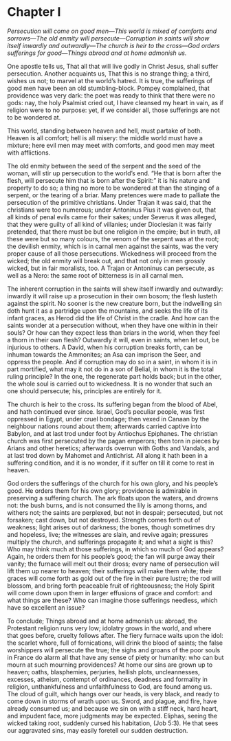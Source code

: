 # Chapter I
*Persecution will come on good men—This world is mixed of comforts and sorrows—The old enmity will persecute—Corruption in saints will show itself inwardly and outwardly—The church is heir to the cross—God orders sufferings for good—Things abroad and at home admonish us.*

One apostle tells us, That all that will live godly in Christ Jesus, shall suffer persecution. Another acquaints us, That this is no strange thing; a third, wishes us not; to marvel at the world’s hatred. It is true, the sufferings of good men have been an old stumbling-block. Pompey complained, that providence was very dark: the poet was ready to think that there were no gods: nay, the holy Psalmist cried out, I have cleansed my heart in vain, as if religion were to no purpose: yet, if we consider all, those sufferings are not to be wondered at.

This world, standing between heaven and hell, must partake of both. Heaven is all comfort; hell is all misery: the middle world must have a mixture; here evil men may meet with comforts, and good men may meet with afflictions.

The old enmity between the seed of the serpent and the seed of the woman, will stir up persecution to the world’s end. “He that is born after the flesh, will persecute him that is born after the Spirit:” it is his nature and property to do so; a thing no more to be wondered at than the stinging of a serpent, or the tearing of a briar. Many pretences were made to palliate the persecution of the primitive christians. Under Trajan it was said, that the christians were too numerous; under Antoninus Pius it was given out, that all kinds of penal evils came for their sakes; under Severus it was alleged, that they were guilty of all kind of villanies; under Dioclesian it was fairly pretended, that there must be but one religion in the empire; but in truth, all these were but so many colours, the venom of the serpent was at the root; the devilish enmity, which is in carnal men against the saints, was the very proper cause of all those persecutions. Wickedness will proceed from the wicked; the old enmity will break out, and that not only in men grossly wicked, but in fair moralists, too. A Trajan or Antoninus can persecute, as well as a Nero: the same root of bitterness is in all carnal men.

The inherent corruption in the saints will shew itself inwardly and outwardly: inwardly it will raise up a prosecution in their own bosom; the flesh lusteth against the spirit. No sooner is the new creature born, but the indwelling sin doth hunt it as a partridge upon the mountains, and seeks the life of its infant graces, as Herod did the life of Christ in the cradle. And how can the saints wonder at a persecution without, when they have one within in their souls? Or how can they expect less than briars in the world, when they feel a thorn in their own flesh? Outwardly it will, even in saints, when let out, be injurious to others. A David, when his corruption breaks forth, can be inhuman towards the Ammonites; an Asa can imprison the Seer, and oppress the people. And if corruption may do so in a saint, in whom it is in part mortified, what may it not do in a son of Belial, in whom it is the total ruling principle? In the one, the regenerate part holds back; but in the other, the whole soul is carried out to wickedness. It is no wonder that such an one should persecute; his, principles are entirely for it.

The church is heir to the cross. Its suffering began from the blood of Abel, and hath continued ever since. Israel, God’s peculiar people, was first oppressed in Egypt, under cruel bondage; then vexed in Canaan by the neighbour nations round about them; afterwards carried captive into Babylon, and at last trod under foot by Antiochus Epiphanes. The christian church was first persecuted by the pagan emperors; then torn in pieces by Arians and other heretics; afterwards overrun with Goths and Vandals, and at last trod down by Mahomet and Antichrist. All along it hath been in a suffering condition, and it is no wonder, if it suffer on till it come to rest in heaven.

God orders the sufferings of the church for his own glory, and his people’s good. He orders them for his own glory; providence is admirable in preserving a suffering church. The ark floats upon the waters, and drowns not: the bush burns, and is not consumed the lily is among thorns, and withers not; the saints are perplexed, but not in despair; persecuted, but not forsaken; cast down, but not destroyed. Strength comes forth out of weakness; light arises out of darkness; the bones, though sometimes dry and hopeless, live; the witnesses are slain, and revive again; pressures multiply the church, and sufferings propagate it; and what a sight is this? Who may think much at those sufferings, in which so much of God appears? Again, he orders them for his people’s good; the fan will purge away their vanity; the furnace will melt out their dross; every name of persecution will lift them up nearer to heaven; their sufferings will make them white; their graces will come forth as gold out of the fire in their pure lustre; the rod will blossom, and bring forth peaceable fruit of righteousness; the Holy Spirit will come down upon them in larger effusions of grace and comfort: and what things are these? Who can imagine those sufferings needless, which have so excellent an issue?

To conclude; Things abroad and at home admonish us: abroad, the Protestant religion runs very low; idolatry grows in the world, and where that goes before, cruelty follows after. The fiery furnace waits upon the idol: the scarlet whore, full of fornications, will drink the blood of saints; the false worshippers will persecute the true; the sighs and groans of the poor souls in France do alarm all that have any sense of piety or humanity: who can but mourn at such mourning providences? At home our sins are grown up to heaven; oaths, blasphemies, perjuries, hellish plots, uncleannesses, excesses, atheism, contempt of ordinances, deadness and formality in religion, unthankfulness and unfaithfulness to God, are found among us. The cloud of guilt, which hangs over our heads, is very black, and ready to come down in storms of wrath upon us. Sword, and plague, and fire, have already consumed us; and because we sin on with a stiff neck, hard heart, and impudent face, more judgments may be expected. Eliphas, seeing the wicked taking root, suddenly cursed his habitation, (Job 5:3). He that sees our aggravated sins, may easily foretell our sudden destruction.
